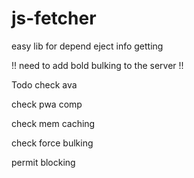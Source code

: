# js-fetcher

easy lib for depend eject info getting


!! need to add bold bulking to the server !!

Todo
 check ava
 
 

 check pwa comp
 
 
 
 
 check mem caching
 
 
 
 check force bulking

 permit blocking
 
 
